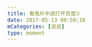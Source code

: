 ```yaml
---
title: 看鬼片中途打开百度🙄
date: 2017-05-13 00:59:18
mCategories: [说说]
type: moment
---
```


<div id="pics-20170513005918"></div>

<script src="/lib/moment/pics.js"></script>
<script>
var data = [
    {"link": "2017-05-13_000000.jpeg", "type": "shuoshuo"}
];
picsRender(data, "pics-20170513005918");
</script>
